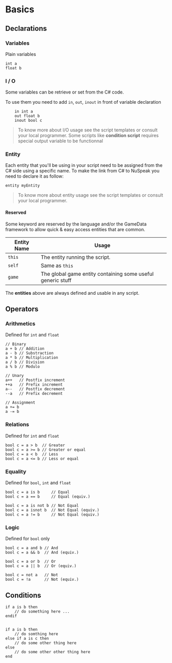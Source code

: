# Basics

## Declarations

### Variables

Plain variables

    int a
    float b

### I / O

Some variables can be retrieve or set from the C# code.

To use them you need to add `in`, `out`, `inout` in front of variable declaration

        in int a
        out float b
        inout bool c

> To know more about I/O usage see the script templates or consult your local programmer.
> Some scripts like **condition script** requires special output variable
> to be functionnal

### Entity

Each entity that you'll be using in your script need to be assigned from the C#
side using a specific name. To make the link from C# to NuSpeak you need to declare it as follow:

    entity myEntity

> To know more about entity usage see the script templates or consult your local programmer.

#### Reserved

Some keyword are reserved by the language and/or the GameData framework to allow quick & easy access
entities that are common.

| Entity Name | Usage |
|-------------|-------|
|`this` | The entity running the script. |
|`self` | Same as `this` |
|`game` | The global game entity containing some useful generic stuff |

The **entities** above are always defined and usable in any script.

## Operators

### Arithmetics

Defined for `int` and `float`

    // Binary
    a + b // Addition
    a - b // Substraction
    a * b // Multiplication
    a / b // Division
    a % b // Modulo

    // Unary
    a++   // Postfix increment
    ++a   // Prefix increment
    a--   // Postfix decrement
    --a   // Prefix decrement

    // Assignment
    a += b
    a -= b

### Relations

Defined for `int` and `float`

    bool c = a > b  // Greater
    bool c = a >= b // Greater or equal
    bool c = a < b  // Less
    bool c = a <= b // Less or equal

### Equality

Defined for `bool`, `int` and `float`

    bool c = a is b     // Equal
    bool c = a == b     // Equal (equiv.)

    bool c = a is not b // Not Equal
    bool c = a isnot b  // Not Equal (equiv.)
    bool c = a != b     // Not Equal (equiv.)

### Logic

Defined for `bool` only

    bool c = a and b // And
    bool c = a && b  // And (equiv.)

    bool c = a or b  // Or
    bool c = a || b  // Or (equiv.)

    bool c = not a   // Not
    bool c = !a      // Not (equiv.)

## Conditions

    if a is b then
        // do something here ...
    endif


    if a is b then
        // do somthing here
    else if a is c then
        // do some other thing here
    else
        // do some other other thing here
    end
